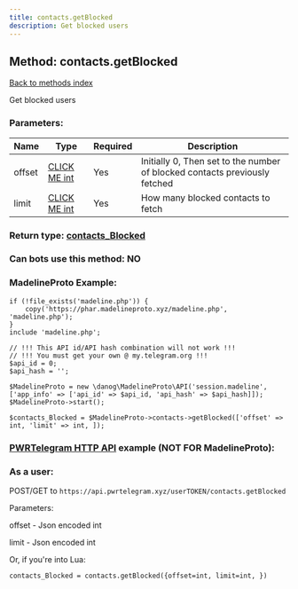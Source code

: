 ```yaml
---
title: contacts.getBlocked
description: Get blocked users
---
```

## Method: contacts.getBlocked  
[Back to methods index](index.md)


Get blocked users

### Parameters:

| Name     |    Type       | Required | Description |
|----------|---------------|----------|-------------|
|offset|[CLICK ME int](../types/int.md) | Yes|Initially 0, Then set to the number of blocked contacts previously fetched|
|limit|[CLICK ME int](../types/int.md) | Yes|How many blocked contacts to fetch|


### Return type: [contacts\_Blocked](../types/contacts_Blocked.md)

### Can bots use this method: **NO**


### MadelineProto Example:


```
if (!file_exists('madeline.php')) {
    copy('https://phar.madelineproto.xyz/madeline.php', 'madeline.php');
}
include 'madeline.php';

// !!! This API id/API hash combination will not work !!!
// !!! You must get your own @ my.telegram.org !!!
$api_id = 0;
$api_hash = '';

$MadelineProto = new \danog\MadelineProto\API('session.madeline', ['app_info' => ['api_id' => $api_id, 'api_hash' => $api_hash]]);
$MadelineProto->start();

$contacts_Blocked = $MadelineProto->contacts->getBlocked(['offset' => int, 'limit' => int, ]);
```

### [PWRTelegram HTTP API](https://pwrtelegram.xyz) example (NOT FOR MadelineProto):



### As a user:

POST/GET to `https://api.pwrtelegram.xyz/userTOKEN/contacts.getBlocked`

Parameters:

offset - Json encoded int

limit - Json encoded int




Or, if you're into Lua:

```
contacts_Blocked = contacts.getBlocked({offset=int, limit=int, })
```

